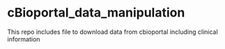 # cBioportal_data_manipulation
This repo includes file to download data from cbioportal including clinical information
